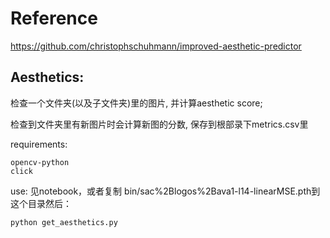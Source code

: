 # Reference
https://github.com/christophschuhmann/improved-aesthetic-predictor

## Aesthetics:
检查一个文件夹(以及子文件夹)里的图片, 并计算aesthetic score;

检查到文件夹里有新图片时会计算新图的分数, 保存到根部录下metrics.csv里

requirements:
```
opencv-python
click
```

use: 
见notebook，或者复制 bin/sac%2Blogos%2Bava1-l14-linearMSE.pth到这个目录然后：
```bash
python get_aesthetics.py
```
